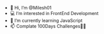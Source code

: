 - 👋 Hi, I’m @Milesh01
- 💻 I’m interested in FrontEnd Development
- 🌱 I’m currently learning JavaScript
- 📫 Complate 100Days Challenges💯💯

